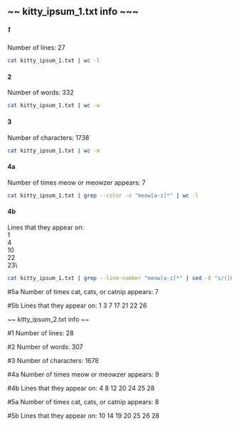 ## ~~ kitty_ipsum_1.txt info ~~~

##### 1
Number of lines:
27
```bash
cat kitty_ipsum_1.txt | wc -l   
```

#### 2
Number of words:
332
```bash
cat kitty_ipsum_1.txt | wc -w
```

#### 3
Number of characters:
1738
```bash
cat kitty_ipsum_1.txt | wc -m
```

#### 4a
Number of times meow or meowzer appears:
7
```bash
cat kitty_ipsum_1.txt | grep --color -o "meow[a-z]*" | wc -l
```

#### 4b
Lines that they appear on:\
1\
4\
10\
22\
23\
```bash
cat kitty_ipsum_1.txt | grep --line-number "meow[a-z]*" | sed -E "s/([0-9]+).*/\1/"
```

#5a
Number of times cat, cats, or catnip appears:
7

#5b
Lines that they appear on:
1
3
7
17
21
22
26



~~ kitty_ipsum_2.txt info ~~

#1
Number of lines:
28

#2
Number of words:
307

#3
Number of characters:
1678

#4a
Number of times meow or meowzer appears:
9

#4b
Lines that they appear on:
4
8
12
20
24
25
28

#5a
Number of times cat, cats, or catnip appears:
8

#5b
Lines that they appear on:
10
14
19
20
25
26
28
